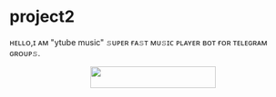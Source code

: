 # project2
ʜᴇʟʟᴏ,ɪ ᴀᴍ "ytube music" 𝚜ᴜᴘᴇʀ ғᴀ𝚜ᴛ ᴍᴜ𝚜ɪᴄ ᴘʟᴀʏᴇʀ ʙᴏᴛ ғᴏʀ ᴛᴇʟᴇɢʀᴀᴍ ɢʀᴏᴜᴘ𝚜.

<p align="center"><a href="https://dashboard.heroku.com/new?template=https://github.com/kaviyarasan-1997/YouTube-Music"> <img src="https://img.shields.io/badge/Deploy%20On%20Heroku-black?style=for-the-badge&logo=heroku" width="220" height="38.45"/></a></p>
